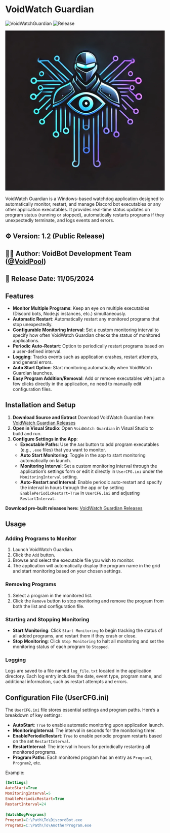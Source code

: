 # VoidWatch Guardian
![VoidWatchGuardian](https://img.shields.io/badge/version-1.2-brightgreen)
![Release](https://img.shields.io/badge/Release-11%2F04%2F2024-blue)

![VoidWatch Guardian Logo](https://raw.githubusercontent.com/V0idpool/VoidWatch_Guardian/refs/heads/main/voidwatch.webp)

VoidWatch Guardian is a Windows-based watchdog application designed to automatically monitor, restart, and manage Discord bot executables or any other application executables. It provides real-time status updates on program status (running or stopped), automatically restarts programs if they unexpectedly terminate, and logs events and errors.

## ⚙️ **Version**: 1.2 (Public Release)  
## 👨‍💻 **Author**: VoidBot Development Team ([@VoidPool](https://github.com/V0idpool))  
## 📅 **Release Date**: 11/05/2024  

## Features

- **Monitor Multiple Programs**: Keep an eye on multiple executables (Discord bots, Node.js instances, etc.) simultaneously.
- **Automatic Restart**: Automatically restart any monitored programs that stop unexpectedly.
- **Configurable Monitoring Interval**: Set a custom monitoring interval to specify how often VoidWatch Guardian checks the status of monitored applications.
- **Periodic Auto-Restart**: Option to periodically restart programs based on a user-defined interval.
- **Logging**: Tracks events such as application crashes, restart attempts, and general errors.
- **Auto Start Option**: Start monitoring automatically when VoidWatch Guardian launches.
- **Easy Program Addition/Removal**: Add or remove executables with just a few clicks directly in the application, no need to manually edit configuration files.

## Installation and Setup

1. **Download Source and Extract** Download VoidWatch Guardian here: [VoidWatch Guardian Releases](https://github.com/V0idpool/VoidWatch_Guardian/releases/)
2. **Open in Visual Studio**: Open `VoidWatch Guardian` in Visual Studio to build and run.
3. **Configure Settings in the App**:
    - **Executable Paths**: Use the `Add` button to add program executables (e.g., `.exe` files) that you want to monitor.
    - **Auto Start Monitoring**: Toggle in the app to start monitoring automatically on launch.
    - **Monitoring Interval**: Set a custom monitoring interval through the application’s settings form or edit it directly in `UserCFG.ini` under the `MonitoringInterval` setting.
    - **Auto-Restart and Interval**: Enable periodic auto-restart and specify the interval in hours through the app or by setting `EnablePeriodicRestart=True` in `UserCFG.ini` and adjusting `RestartInterval`.

**Download pre-built releases here:** [VoidWatch Guardian Releases](https://github.com/V0idpool/VoidWatch_Guardian/releases/)

## Usage

### Adding Programs to Monitor

1. Launch VoidWatch Guardian.
2. Click the `Add` button.
3. Browse and select the executable file you wish to monitor.
4. The application will automatically display the program name in the grid and start monitoring based on your chosen settings.

### Removing Programs

1. Select a program in the monitored list.
2. Click the `Remove` button to stop monitoring and remove the program from both the list and configuration file.

### Starting and Stopping Monitoring

- **Start Monitoring**: Click `Start Monitoring` to begin tracking the status of all added programs, and restart them if they crash or close.
- **Stop Monitoring**: Click `Stop Monitoring` to halt all monitoring and set the monitoring status of each program to `Stopped`.

### Logging

Logs are saved to a file named `log_file.txt` located in the application directory. Each log entry includes the date, event type, program name, and additional information, such as restart attempts and errors.

## Configuration File (UserCFG.ini)

The `UserCFG.ini` file stores essential settings and program paths. Here’s a breakdown of key settings:

- **AutoStart**: `True` to enable automatic monitoring upon application launch.
- **MonitoringInterval**: The interval in seconds for the monitoring timer.
- **EnablePeriodicRestart**: `True` to enable periodic program restarts based on the set `RestartInterval`.
- **RestartInterval**: The interval in hours for periodically restarting all monitored programs.
- **Program Paths**: Each monitored program has an entry as `Program1`, `Program2`, etc.

Example:
```ini
[Settings]
AutoStart=True
MonitoringInterval=5
EnablePeriodicRestart=True
RestartInterval=24

[WatchDogPrograms]
Program1=C:\Path\To\DiscordBot.exe
Program2=C:\Path\To\AnotherProgram.exe
